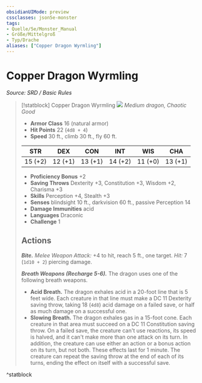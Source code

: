 ```yaml
---
obsidianUIMode: preview
cssclasses: json5e-monster
tags:
- Quelle/5e/Monster_Manual
- Größe/Mittelgroß
- Typ/Drache
aliases: ["Copper Dragon Wyrmling"]
---
```

# Copper Dragon Wyrmling
*Source: SRD / Basic Rules*  

> [!statblock] Copper Dragon Wyrmling
> ![](compendium/bestiary/dragon/token/copper-dragon-wyrmling.png#token)
> *Medium dragon, Chaotic Good*
> 
> - **Armor Class** 16  (natural armor)
> - **Hit Points** 22 (`4d8 + 4`)
> - **Speed** 30 ft., climb 30 ft., fly 60 ft.
> 
> |STR|DEX|CON|INT|WIS|CHA|
> |:---:|:---:|:---:|:---:|:---:|:---:|
> |15 (+2)|12 (+1)|13 (+1)|14 (+2)|11 (+0)|13 (+1)|
> 
> - **Proficiency Bonus** +2
> - **Saving Throws** Dexterity +3, Constitution +3, Wisdom +2, Charisma +3
> - **Skills** Perception +4, Stealth +3
> - **Senses** blindsight 10 ft., darkvision 60 ft., passive Perception 14
> - **Damage Immunities** acid
> - **Languages** Draconic
> - **Challenge** 1
> 
> ## Actions
> 
> ***Bite.*** *Melee Weapon Attack:* +4 to hit, reach 5 ft., one target. *Hit:* 7 (`1d10 + 2`) piercing damage.
> 
> ***Breath Weapons (Recharge 5-6).*** The dragon uses one of the following breath weapons.
> 
> - **Acid Breath.** The dragon exhales acid in a 20-foot line that is 5 feet wide. Each creature in that line must make a DC 11 Dexterity saving throw, taking 18 (`4d8`) acid damage on a failed save, or half as much damage on a successful one.  
> - **Slowing Breath.** The dragon exhales gas in a 15-foot cone. Each creature in that area must succeed on a DC 11 Constitution saving throw. On a failed save, the creature can't use reactions, its speed is halved, and it can't make more than one attack on its turn. In addition, the creature can use either an action or a bonus action on its turn, but not both. These effects last for 1 minute. The creature can repeat the saving throw at the end of each of its turns, ending the effect on itself with a successful save.  

^statblock